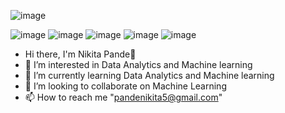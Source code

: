 ![image](https://user-images.githubusercontent.com/106645403/175767451-afce473b-f10b-4a92-a254-d417bc1176eb.png)


![image](https://user-images.githubusercontent.com/106645403/175766826-7bf168e3-312b-4cf9-8529-8afed388ebae.png)  ![image](https://user-images.githubusercontent.com/106645403/175766835-9813095d-5205-49cf-98fa-8df62e7f6afa.png)  ![image](https://user-images.githubusercontent.com/106645403/175766841-24c03dad-ce41-4542-b7b2-1038064ba86b.png)  ![image](https://user-images.githubusercontent.com/106645403/175766852-13eb257d-725d-40fb-85fb-786047849f98.png)  ![image](https://user-images.githubusercontent.com/106645403/175766871-81f079c9-a190-4e88-bfcd-42f14fdc3023.png)

- Hi there, I'm Nikita Pande👋
- 👀 I’m interested in Data Analytics and Machine learning 
- 🌱 I’m currently learning Data Analytics and Machine learning
- 💞️ I’m looking to collaborate on Machine Learning
- 📫 How to reach me "pandenikita5@gmail.com"

<!---
NikitaPande13/NikitaPande13 is a ✨ special ✨ repository because its `README.md` (this file) appears on your GitHub profile.
You can click the Preview link to take a look at your changes.
--->
